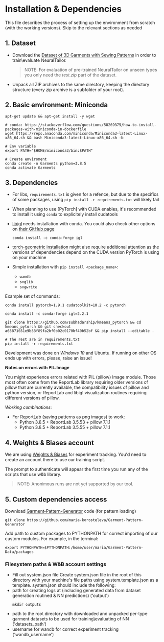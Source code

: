 # Installation & Dependencies

This file describes the process of setting up the environment from scratch (with the working versions). Skip to the relevant sections as needed

## 1. Dataset

* Download the [Dataset of 3D Garments with Sewing Patterns](https://zenodo.org/record/5267549#.Yk__mMgzaUk) in order to train\evaluate NeuralTailor.
    > NOTE: For evaluation of pre-trained NeuralTailor on unseen types you only need the _test.zip_ part of the dataset. 

* Unpack all ZIP archives to the same directory, keeping the directory structure (every zip archive is a subfolder of your root). 

## 2. Basic environment: Miniconda
```
apt-get update && apt-get install -y wget

# conda: https://stackoverflow.com/questions/58269375/how-to-install-packages-with-miniconda-in-dockerfile
wget https://repo.anaconda.com/miniconda/Miniconda3-latest-Linux-x86_64.sh && bash Miniconda3-latest-Linux-x86_64.sh -b

# Env variable 
export PATH="$HOME/miniconda3/bin:$PATH"

# Create enviroment
conda create -n Garments python=3.8.5
conda activate Garments
```

## 3. Dependencies

* For libs, `requirements.txt` is given for a refence, but due to the specifics of some packages, using `pip install -r requirements.txt` will likely fail

* When planning to use [PyTorch] with CUDA enables, it's recommended to install it using `conda` to explicitely install cudatools

* [libigl](https://github.com/libigl/libigl-python-bindings) needs installation with conda. You could also check other options on [their GitHub page](https://github.com/libigl/libigl-python-bindings)
    ```
    conda install -c conda-forge igl
    ```
* [torch-geometric installation](https://pytorch-geometric.readthedocs.io/en/latest/notes/installation.html) might also require additional attention as the versions of dependencies depend on the CUDA version PyTorch is using on your machine

* Simple installation with `pip install <package_name>`: 
    * `wandb` 
    * `svglib` 
    * `svgwrite`

Example set of commands:

```
conda install pytorch=1.9.1 cudatoolkit=10.2 -c pytorch

conda install -c conda-forge igl=2.2.1

git clone https://github.com/subhadarship/kmeans_pytorch && cd kmeans_pytorch && git checkout a65871651e9b38f89fa2bf0b02c0170bf40b52bf && pip install --editable .

# The rest are in requirements.txt
pip install -r requirements.txt

```

Development was done on _Windows 10_ and Ubuntu. If running on other OS ends up with errors, please, raise an issue!

**Notes on errors with PIL.Image**

You might experience errors related with PIL (pillow) Image module. Those most often come from the ReportLab library requiring older versions of pillow that are currently available, the compatibility issues of pillow and python version, or ReportLab and libigl visualization routines requiring different versions of pillow. 

*Working combinations*:
* For ReportLab (saving patterns as png images) to work: 
    * Python 3.8.5 + ReportLab 3.5.53 + pillow 7.1.1
    * Python 3.8.5 + ReportLab 3.5.55 + pillow 7.1.1

## 4. Weights & Biases account

We are using [Weights & Biases](https://wandb.ai/) for experiment tracking. You'd need to create an account there to use our training script. 

The prompt to authenticate will appear the first time you run any of the scripts that use w&b library.

> NOTE: Anonimous runs are not yet supported by our tool. 


## 5. Custom dependencies access

Download [Garment-Pattern-Generator](https://github.com/maria-korosteleva/Garment-Pattern-Generator) code (for pattern loading)

```
git clone https://github.com/maria-korosteleva/Garment-Pattern-Generator
```

Add path to custom packages to PYTHONPATH for correct importing of our custom modules. For example, in the terminal:
```
export PYTHONPATH=$PYTHONPATH:/home/user/maria/Garment-Pattern-Data/packages
```

### Filesystem paths & W&B account settings
* Fill out system.json file
Create system.json file in the root of this directory with your machine's file paths using system.template.json as a template. 
system.json should include the following: 
* path for creating logs at (including generated data from dataset generation routined & NN predictions) ('output')
    ```
    mkdir outputs
    ```
* path to the root directory with downloaded and unpacked per-type garment datasets to be used for training\evaluating of NN ('datasets_path') 
* username for wandb for correct experiment tracking ('wandb_username')

